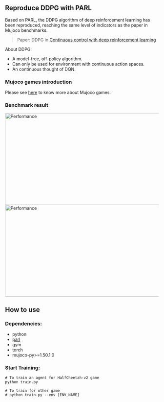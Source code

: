 ## Reproduce DDPG with PARL
Based on PARL, the DDPG algorithm of deep reinforcement learning has been reproduced, reaching the same level of indicators as the paper in Mujoco benchmarks.

> Paper: DDPG in [Continuous control with deep reinforcement learning](https://arxiv.org/abs/1509.02971)

About DDPG:

+ A model-free, off-policy algorithm.
+ Can only be used for environment with continuous action spaces.
+ An continuous thought of DQN.

### Mujoco games introduction

Please see [here](https://github.com/openai/mujoco-py) to know more about Mujoco games.

### Benchmark result

<img src="/Users/lishuaibin/PARL/benchmark/torch/ddpg/.benchmark/train.png" width = "800" height ="300" alt="Performance" />

<img src="/Users/lishuaibin/PARL/benchmark/torch/ddpg/.benchmark/evaluation.png" width = "800" height ="300" alt="Performance" />

## How to use
### Dependencies:
+ python
+ [parl](https://github.com/PaddlePaddle/PARL)
+ gym
+ torch
+ mujoco-py>=1.50.1.0

### Start Training:
```
# To train an agent for HalfCheetah-v2 game
python train.py

# To train for other game
# python train.py --env [ENV_NAME]

```
